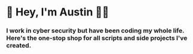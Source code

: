 # 👋 Hey, I'm Austin :man_technologist:	
### I work in cyber security but have been coding my whole life. Here's the one-stop shop for all scripts and side projects I've created. 

